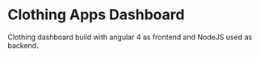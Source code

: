# Clothing Apps Dashboard
Clothing dashboard build with angular 4 as frontend and NodeJS used as backend.
